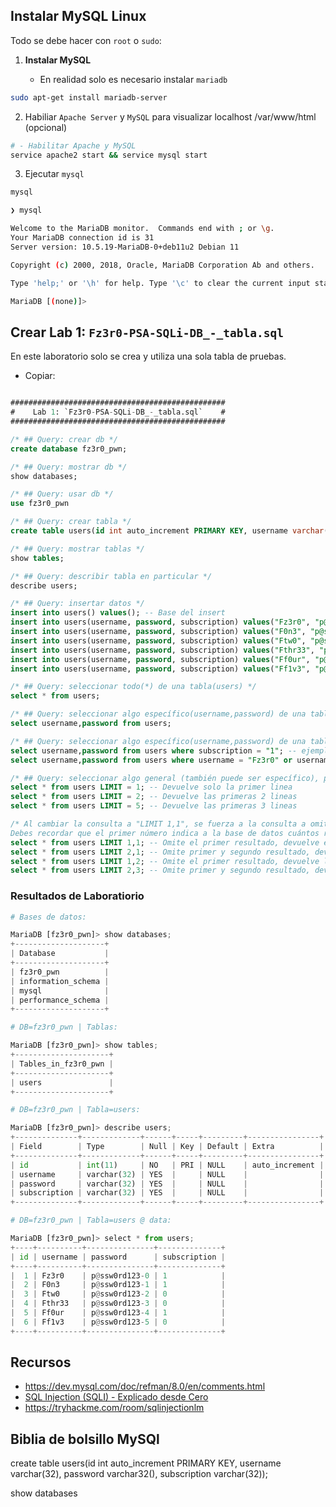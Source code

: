
## Instalar MySQL Linux

Todo se debe hacer con `root` o `sudo`:

1. **Instalar MySQL**

    - En realidad solo es necesario instalar `mariadb`
 
````sh
sudo apt-get install mariadb-server
````

2. Habiliar `Apache Server` y `MySQL` para visualizar localhost /var/www/html (opcional)

````sh
# - Habilitar Apache y MySQL
service apache2 start && service mysql start  
````

3. Ejecutar `mysql`

````sh
mysql
````

````sh
❯ mysql

Welcome to the MariaDB monitor.  Commands end with ; or \g.
Your MariaDB connection id is 31
Server version: 10.5.19-MariaDB-0+deb11u2 Debian 11

Copyright (c) 2000, 2018, Oracle, MariaDB Corporation Ab and others.

Type 'help;' or '\h' for help. Type '\c' to clear the current input statement.

MariaDB [(none)]>
````

## Crear Lab 1: `Fz3r0-PSA-SQLi-DB_-_tabla.sql`

En este laboratorio solo se crea y utiliza una sola tabla de pruebas.

- Copiar:

````sql

################################################
#    Lab 1: `Fz3r0-PSA-SQLi-DB_-_tabla.sql`    #
################################################ 

/* ## Query: crear db */
create database fz3r0_pwn;

/* ## Query: mostrar db */
show databases;

/* ## Query: usar db */
use fz3r0_pwn

/* ## Query: crear tabla */
create table users(id int auto_increment PRIMARY KEY, username varchar(32), password varchar(32), subscription varchar(32));

/* ## Query: mostrar tablas */
show tables;

/* ## Query: describir tabla en particular */
describe users;

/* ## Query: insertar datos */
insert into users() values(); -- Base del insert
insert into users(username, password, subscription) values("Fz3r0", "p@ssw0rd123-0", "1");
insert into users(username, password, subscription) values("F0n3", "p@ssw0rd123-1", "1");
insert into users(username, password, subscription) values("Ftw0", "p@ssw0rd123-2", "0");
insert into users(username, password, subscription) values("Fthr33", "p@ssw0rd123-3", "0");
insert into users(username, password, subscription) values("Ff0ur", "p@ssw0rd123-4", "1");
insert into users(username, password, subscription) values("Ff1v3", "p@ssw0rd123-5", "0");

/* ## Query: seleccionar todo(*) de una tabla(users) */
select * from users;

/* ## Query: seleccionar algo específico(username,password) de una tabla(users) */
select username,password from users;

/* ## Query: seleccionar algo específico(username,password) de una tabla(users) con alguna condicional */
select username,password from users where subscription = "1"; -- ejemplo 1
select username,password from users where username = "Fz3r0" or username = "Ftw0"; -- ejemplo 2

/* ## Query: seleccionar algo general (también puede ser específico), pero limitando resultados para número de lineas */
select * from users LIMIT = 1; -- Devuelve solo la primer linea
select * from users LIMIT = 2; -- Devuelve las primeras 2 lineas
select * from users LIMIT = 5; -- Devuelve las primeras 3 lineas

/* Al cambiar la consulta a "LIMIT 1,1", se fuerza a la consulta a omitir el primer resultado, y luego "LIMIT 2,1" omitirá los primeros dos resultados, y así sucesivamente.
Debes recordar que el primer número indica a la base de datos cuántos resultados deseas omitir, y el segundo número indica a la base de datos cuántas filas devolver. */
select * from users LIMIT 1,1; -- Omite el primer resultado, devuelve el siguiente resultado (2do)
select * from users LIMIT 2,1; -- Omite primer y segundo resultado, devuelve el siguiente resultado (3ro)
select * from users LIMIT 1,2; -- Omite el primer resultado, devuelve los siguientes 2 resultados (2do & 3ro)
select * from users LIMIT 2,3; -- Omite primer y segundo resultado, devuelve los siguientes 3 resultados (2do & 3ro & 4t0)
````

### Resultados de Laboratiorio

````python
# Bases de datos:

MariaDB [fz3r0_pwn]> show databases;
+--------------------+
| Database           |
+--------------------+
| fz3r0_pwn          |
| information_schema |
| mysql              |
| performance_schema |
+--------------------+

# DB=fz3r0_pwn | Tablas:

MariaDB [fz3r0_pwn]> show tables;
+---------------------+
| Tables_in_fz3r0_pwn |
+---------------------+
| users               |
+---------------------+

# DB=fz3r0_pwn | Tabla=users:

MariaDB [fz3r0_pwn]> describe users;
+--------------+-------------+------+-----+---------+----------------+
| Field        | Type        | Null | Key | Default | Extra          |
+--------------+-------------+------+-----+---------+----------------+
| id           | int(11)     | NO   | PRI | NULL    | auto_increment |
| username     | varchar(32) | YES  |     | NULL    |                |
| password     | varchar(32) | YES  |     | NULL    |                |
| subscription | varchar(32) | YES  |     | NULL    |                |
+--------------+-------------+------+-----+---------+----------------+

# DB=fz3r0_pwn | Tabla=users @ data:

MariaDB [fz3r0_pwn]> select * from users;
+----+----------+---------------+--------------+
| id | username | password      | subscription |
+----+----------+---------------+--------------+
|  1 | Fz3r0    | p@ssw0rd123-0 | 1            |
|  2 | F0n3     | p@ssw0rd123-1 | 1            |
|  3 | Ftw0     | p@ssw0rd123-2 | 0            |
|  4 | Fthr33   | p@ssw0rd123-3 | 0            |
|  5 | Ff0ur    | p@ssw0rd123-4 | 1            |
|  6 | Ff1v3    | p@ssw0rd123-5 | 0            |
+----+----------+---------------+--------------+
````


## Recursos

- https://dev.mysql.com/doc/refman/8.0/en/comments.html
- [SQL Injection (SQLI) - Explicado desde Cero](https://youtu.be/C-FiImhUviM)
- https://tryhackme.com/room/sqlinjectionlm



## Biblia de bolsillo MySQl

create table users(id int auto_increment PRIMARY KEY, username varchar(32), password varchar32(), subscription varchar(32));

show databases
